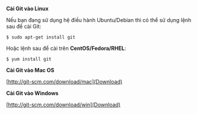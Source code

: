 **Cài Git vào Linux**

Nếu bạn đang sử dụng hệ điều hành Ubuntu/Debian thì có thể sử dụng lệnh sau để cài Git:

`$ sudo apt-get install git`

Hoặc lệnh sau để cài trên **CentOS/Fedora/RHEL**:

`$ yum install git`

**Cài Git vào Mac OS**

[http://git-scm.com/download/mac](Download)

**Cài Git vào Windows**

[http://git-scm.com/download/win](Download)
